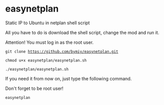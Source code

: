 # easynetplan
Static IP to Ubuntu in netplan shell script

All you have to do is download the shell script, change the mod and run it.

Attention! You must log in as the root user.

<code>git clone https://github.com/bymiy/easynetplan.git</code>

<code>chmod u+x easynetplan/easynetplan.sh</code>

<code>./easynetplan/easynetplan.sh</code>

If you need it from now on, just type the following command.

Don't forget to be root user!

<code>easynetplan</code>
